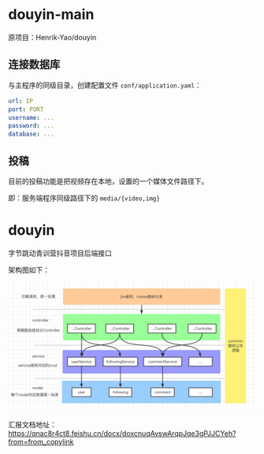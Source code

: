 # douyin-main

原项目：Henrik-Yao/douyin

## 连接数据库

与主程序的同级目录，创建配置文件 `conf/application.yaml`：

```yaml
url: IP
port: PORT
username: ...
password: ...
database: ...
```

## 投稿

目前的投稿功能是把视频存在本地，设置的一个媒体文件路径下。

即：服务端程序同级路径下的 `media/{video,img}`

# douyin
字节跳动青训营抖音项目后端接口


架构图如下：

![](resources/后端架构图.jpeg)



汇报文档地址：https://qnac8r4ct8.feishu.cn/docx/doxcnuqAvswArqpJqe3gPJJCYeh?from=from_copylink

